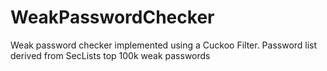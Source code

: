 # WeakPasswordChecker
Weak password checker implemented using a Cuckoo Filter. Password list derived from SecLists top 100k weak passwords
